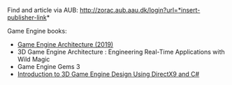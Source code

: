 Find and article via AUB: http://zorac.aub.aau.dk/login?url=*insert-publisher-link*

Game Engine books:

- [Game Engine Architecture (2019)](https://aub-primo.hosted.exlibrisgroup.com:443/desktop:Samlet:AUB01_ALEPH002011881)
- 3D Game Engine Architecture : Engineering Real-Time Applications with Wild Magic
- Game Engine Gems 3
- [Introduction to 3D Game Engine Design Using DirectX9 and C#](https://library-books24x7-com.zorac.aub.aau.dk/toc.aspx?site=G45VZ&bookid=8232)
